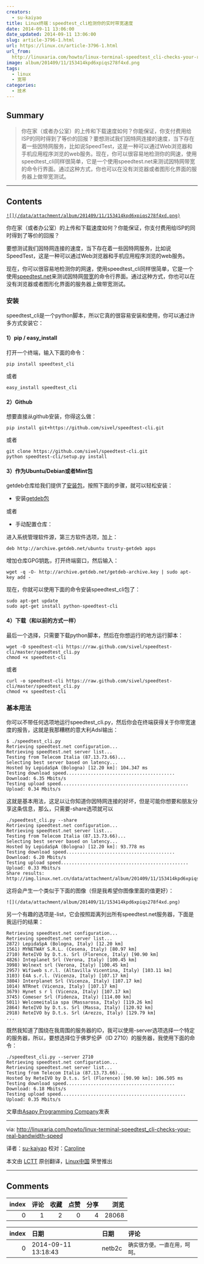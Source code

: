 ```yaml
---
creators:
  - su-kaiyao
title: Linux终端：speedtest_cli检测你的实时带宽速度
date: 2014-09-11 13:06:00
date_updated: 2014-09-11 13:06:00
slug: article-3796-1.html
url: https://linux.cn/article-3796-1.html
url_from: 
  http://linuxaria.com/howto/linux-terminal-speedtest_cli-checks-your-real-bandwidth-speed
image: album/201409/11/153414kpd6xpiqs278f4xd.png
tags:
  - linux
  - 宽带
categories:
  - 技术
---
```


## Summary

> 你在家（或者办公室）的上传和下载速度如何？你能保证，你支付费用给ISP的同时得到了等价的回报？要想测试我们因特网连接的速度，当下存在着一些因特网服务，比如说SpeedTest，这是一种可以通过Web浏览器和手机应用程序浏览的web服务。现在，你可以很容易地检测你的网速，使用speedtest_cli同样很简单，它是一个使用speedtest.net来测试因特网带宽的命令行界面。通过这种方式，你也可以在没有浏览器或者图形化界面的服务器上做带宽测试。

***

<!-- more -->

## Contents

[`![](/data/attachment/album/201409/11/153414kpd6xpiqs278f4xd.png)`](https://camo.githubusercontent.com/351e31e189ff2c009c0dbff1dc35e6cc073d8c5a/687474703a2f2f7777772e7370656564746573742e6e65742f726573756c742f333730303231383335322e706e67)

你在家（或者办公室）的上传和下载速度如何？你能保证，你支付费用给ISP的同时得到了等价的回报？

要想测试我们因特网连接的速度，当下存在着一些因特网服务，比如说SpeedTest，这是一种可以通过Web浏览器和手机应用程序浏览的web服务。

现在，你可以很容易地检测你的网速，使用speedtest\_cli同样很简单，它是一个使用[speedtest.net](http://linuxaria.com/howto/speedtest.net)来测试因特网[带宽](http://linuxaria.com/article/tool-command-line-bandwidth-linux)的命令行界面。通过这种方式，你也可以在没有浏览器或者图形化界面的服务器上做带宽测试。

### 安装

speedtest\_cli是一个python脚本，所以它真的很容易安装和使用，你可以通过许多方式安装它：

#### 1）pip / easy\_install

打开一个终端，输入下面的命令：

```shell
pip install speedtest_cli
```

或者

```shell
easy_install speedtest_cli
```

#### 2）Github

想要直接从github安装，你得这么做：

```shell
pip install git+https://github.com/sivel/speedtest-cli.git
```

或者

```shell
git clone https://github.com/sivel/speedtest-cli.git
python speedtest-cli/setup.py install
```

#### 3）作为Ubuntu/Debian或者Mint包

getdeb仓库给我们提供了[安装包](http://www.getdeb.net/)，按照下面的步骤，就可以轻松安装：

* 安装[getdeb包](http://archive.getdeb.net/install_deb/getdeb-repository_0.1-1~getdeb1_all.deb)

或者

* 手动配置仓库：

进入系统管理软件源，第三方软件选项，加上：

```shell
deb http://archive.getdeb.net/ubuntu trusty-getdeb apps
```

增加仓库GPG钥匙，打开终端窗口，然后输入：

```shell
wget -q -O- http://archive.getdeb.net/getdeb-archive.key | sudo apt-key add -
```

现在，你就可以使用下面的命令安装speedtest\_cli包了：

```shell
sudo apt-get update
sudo apt-get install python-speedtest-cli
```

#### 4）下载（和以前的方式一样）

最后一个选择，只需要下载python脚本，然后在你想运行的地方运行脚本：

```shell
wget -O speedtest-cli https://raw.github.com/sivel/speedtest-cli/master/speedtest_cli.py
chmod +x speedtest-cli
```

或者

```shell
curl -o speedtest-cli https://raw.github.com/sivel/speedtest-cli/master/speedtest_cli.py
chmod +x speedtest-cli
```

### 基本用法

你可以不带任何选项地运行speedtest\_cli.py，然后你会在终端获得关于你带宽速度的报告，这就是我那糟糕的意大利Adsl输出：

```shell
$ ./speedtest_cli.py
Retrieving speedtest.net configuration...
Retrieving speedtest.net server list...
Testing from Telecom Italia (87.13.73.66)...
Selecting best server based on latency...
Hosted by LepidaSpA (Bologna) [12.20 km]: 104.347 ms
Testing download speed........................................
Download: 6.35 Mbits/s
Testing upload speed...............................................
Upload: 0.34 Mbits/s
```

这就是基本用法，这足以让你知道你因特网连接的好坏，但是可能你想要和朋友分享这条信息，那么，只需要-share选项就可以

```shell
./speedtest_cli.py --share
Retrieving speedtest.net configuration...
Retrieving speedtest.net server list...
Testing from Telecom Italia (87.13.73.66)...
Selecting best server based on latency...
Hosted by LepidaSpA (Bologna) [12.20 km]: 93.778 ms
Testing download speed........................................
Download: 6.20 Mbits/s 
Testing upload speed...............................................
Upload: 0.33 Mbits/s
Share results: http://img.linux.net.cn/data/attachment/album/201409/11/153414kpd6xpiqs278f4xd.png
```

这将会产生一个类似于下面的图像（但是我希望你图像里面的值更好）：

`![](/data/attachment/album/201409/11/153414kpd6xpiqs278f4xd.png)`

另一个有趣的选项是-list，它会按照距离列出所有speedtest.net服务器，下面是我运行的结果：

```shell
Retrieving speedtest.net configuration...
Retrieving speedtest.net server list...
2872) LepidaSpA (Bologna, Italy) [12.20 km]
1561) MYNETWAY S.R.L. (Cesena, Italy) [80.97 km]
2710) ReteIVO by D.t.s. Srl (Florence, Italy) [90.90 km]
4826) Inteplanet Srl (Verona, Italy) [100.45 km]
3998) Wolnext srl (Verona, Italy) [100.45 km]
2957) Wifiweb s.r.l. (Altavilla Vicentina, Italy) [103.11 km]
3103) E4A s.r.l. (Vicenza, Italy) [107.17 km]
3804) Interplanet Srl (Vicenza, Italy) [107.17 km]
1014) NTRnet (Vicenza, Italy) [107.17 km]
3679) Hynet s r l (Vicenza, Italy) [107.17 km]
3745) Comeser Srl (Fidenza, Italy) [114.00 km]
5011) Welcomeitalia spa (Massarosa, Italy) [119.26 km]
2864) ReteIVO by D.t.s. Srl (Massa, Italy) [120.92 km]
2918) ReteIVO by D.t.s. Srl (Arezzo, Italy) [129.79 km]
...
```

既然我知道了围绕在我周围的服务器的ID，我可以使用-server选项选择一个特定的服务器，所以，要想选择位于佛罗伦萨（ID 2710）的服务器，我使用下面的命令：

```shell
./speedtest_cli.py --server 2710
Retrieving speedtest.net configuration...
Retrieving speedtest.net server list...
Testing from Telecom Italia (87.13.73.66)...
Hosted by ReteIVO by D.t.s. Srl (Florence) [90.90 km]: 106.505 ms
Testing download speed........................................
Download: 6.18 Mbits/s 
Testing upload speed..............................................
Upload: 0.35 Mbits/s
```

文章由[Asapy Programming Company](http://www.asapy.com/)发表

---

via: <http://linuxaria.com/howto/linux-terminal-speedtest_cli-checks-your-real-bandwidth-speed>

译者：[su-kaiyao](https://github.com/su-kaiyao) 校对：[Caroline](https://github.com/carolinewuyan)

本文由 [LCTT](https://github.com/LCTT/TranslateProject) 原创翻译，[Linux中国](https://linux.cn/) 荣誉推出

***

## Comments


|   index |   评论 |   收藏 |   点赞 |   分享 |   浏览 |
|--------:|-------:|-------:|-------:|-------:|-------:|
|       0 |      1 |      2 |      0 |      4 |  28068 |

|   index | 日期                | 日期   | 评论                           |
|--------:|:--------------------|:-------|:-------------------------------|
|       0 | 2014-09-11 13:18:43 | netb2c | `确实很方便。一直在用，呵呵。` |

